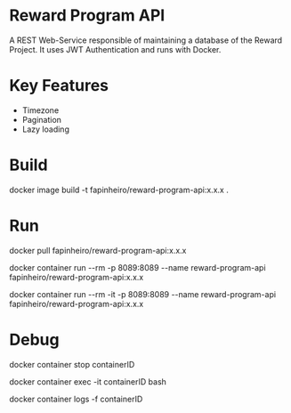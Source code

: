 # Reward Program API

A REST Web-Service responsible of maintaining a database of the Reward Project. It uses JWT Authentication and runs with Docker.

# Key Features

- Timezone
- Pagination
- Lazy loading

# Build
docker image build -t fapinheiro/reward-program-api:x.x.x .

# Run
docker pull fapinheiro/reward-program-api:x.x.x

docker container run --rm -p 8089:8089 --name reward-program-api fapinheiro/reward-program-api:x.x.x

docker container run --rm -it -p 8089:8089 --name reward-program-api fapinheiro/reward-program-api:x.x.x

# Debug
docker container stop containerID

docker container exec -it containerID bash

docker container logs -f containerID


